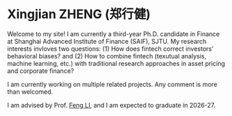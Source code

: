 Xingjian ZHENG (郑行健)
======

Welcome to my site! I am currently a third-year Ph.D. candidate in Finance at Shanghai Advanced Institute of Finance (SAIF), SJTU. My research interests invloves two questions: (1) How does fintech correct investors' behavioral biases? and (2) How to combine fintech (texutual analysis, machine learning, etc.) with traditional research approaches in asset pricing and corporate finance? 

I am currently working on multiple related projects. Any comment is more than welcomed. 

I am advised by Prof. [Feng LI](https://en.saif.sjtu.edu.cn/faculty-research/li-feng), and I am expected to graduate in 2026-27. 
